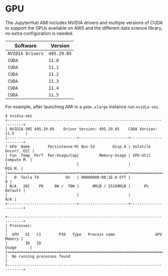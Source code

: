 # GPU

The JupyterHub AMI includes NVIDIA drivers and multiple versions of CUDA to support
the GPUs available on AWS and the different data science library, no extra configuration is needed.

| Software         | Version     |
| ---------------- | ----------- |
| `NVIDIA Drivers` | `495.29.05` |
| `CUDA`           | `11.0`      |
| `CUDA`           | `11.1`      |
| `CUDA`           | `11.2`      |
| `CUDA`           | `11.3`      |
| `CUDA`           | `11.4`      |
| `CUDA`           | `11.5`      |

For example, after launching AMI in a `g4dn.xlarge` instance run `nvidia-smi`.

```shell title="Terminal"
$ nvidia-smi
+-----------------------------------------------------------------------------+
| NVIDIA-SMI 495.29.05    Driver Version: 495.29.05    CUDA Version: 11.5     |
|-------------------------------+----------------------+----------------------+
| GPU  Name        Persistence-M| Bus-Id        Disp.A | Volatile Uncorr. ECC |
| Fan  Temp  Perf  Pwr:Usage/Cap|         Memory-Usage | GPU-Util  Compute M. |
|                               |                      |               MIG M. |
|===============================+======================+======================|
|   0  Tesla T4            On   | 00000000:00:1E.0 Off |                    0 |
| N/A   26C    P8     8W /  70W |      0MiB / 15109MiB |      0%      Default |
|                               |                      |                  N/A |
+-------------------------------+----------------------+----------------------+

+-----------------------------------------------------------------------------+
| Processes:                                                                  |
|  GPU   GI   CI        PID   Type   Process name                  GPU Memory |
|        ID   ID                                                   Usage      |
|=============================================================================|
|  No running processes found                                                 |
+-----------------------------------------------------------------------------+
```
